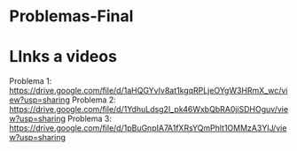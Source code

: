 # Problemas-Final

# LInks a videos

Problema 1: https://drive.google.com/file/d/1aHQGYvIv8at1kgqRPLjeOYgW3HRmX_wc/view?usp=sharing
Problema 2: https://drive.google.com/file/d/1YdhuLdsg2I_pk46WxbQbRA0jiSDHOguv/view?usp=sharing
Problema 3: https://drive.google.com/file/d/1pBuGnpIA7A1fXRsYQmPhlt1OMMzA3YIJ/view?usp=sharing
